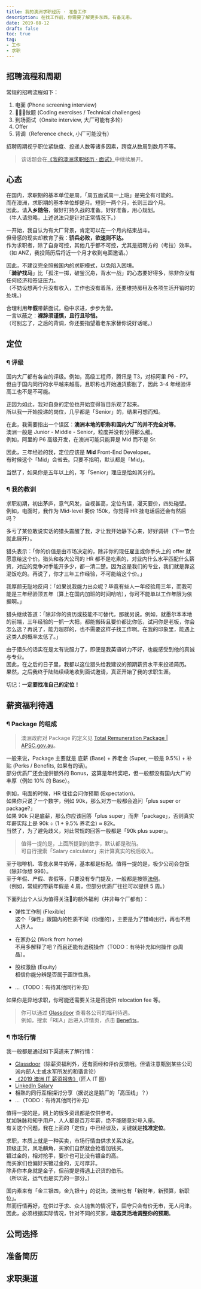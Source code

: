 ```yaml
---
title: 我的澳洲求职经历 · 准备工作
description: 在找工作前，你需要了解更多东西，有备无患。
date: 2019-08-12
draft: false
toc: true
tag:
- 工作
- 求职
---
```


## 招聘流程和周期

常规的招聘流程如下：

1. 电面 (Phone screening interview)
2. 做题 (Coding exercises / Technical challenges)
3. 到场面试（Onsite interview, 大厂可能有多轮）
4. Offer
5. 背调（Reference check, 小厂可能没有）

招聘周期视乎职位紧缺度、投递人数等诸多因素，跨度从数周到数月不等。

> 该话题会在[《我的澳洲求职经历 · 面试》](../3-interviews/index.md)中继续展开。

## 心态

在国内，求职期的基本单位是周，「周五面试周一上班」是完全有可能的。  
而在澳洲，求职期的基本单位却是月。短则一两个月，长则三四个月。  
因此，请**入乡随俗**，做好打持久战的准备。好好准备，用心规划。  
（牛人请忽略，上述说法只是针对正常情况下。）

一开始，我自认为有大厂背景，肯定可以在一个月内结束战斗。  
但骨感的现实却教育了我：**骄兵必败，欲速则不达。**  
作为求职者，除了自身可控，其他几乎都不可控，尤其是招聘方的（考拉）效率。  
（如 ANZ，我投简历后将近一个月才收到电面邀请。）

因此，不建议完全照搬国内的求职模式，以免陷入困境。  
「**骑驴找马**」比「孤注一掷，破釜沉舟，背水一战」的心态要好得多，除非你没有任何经济和签证压力。  
（不妨设想两个月没有收入，工作也没有着落，还要维持房租及各项生活开销时的处境。）

合理利用**年假**带薪面试，稳中求进，步步为营。  
一言以蔽之：**裸辞须谨慎，且行且珍惜。**  
（可别忘了，之后的背调，你还要指望着老东家替你说好话呢。）

## 定位

### ¶ 评级

国内大厂都有各自的评级。例如，高级工程师，腾讯是 T3，对标阿里 P6 - P7。  
但由于国内同行的水平越来越高，且职称也开始通货膨胀了，因此 3-4 年经验评高工也不是不可能。

正因为如此，我对自身的定位也开始变得盲目乐观了起来。  
所以我一开始投递的岗位，几乎都是「Senior」的，结果可想而知。

在此，我需要指出一个误区：**澳洲本地的职称和国内大厂的并不完全对等**。  
澳洲一般是 Junior - Middle - Senior，粒度并没有分得那么细。  
例如，阿里的 P6 高级开发，在澳洲可能只能算是 Mid 而不是 Sr.

因此，三年经验的我，定位应该是 **Mid** Front-End Developer。  
有时候这个「Mid」会省去。只要不指明，默认都是「Mid」。

当然了，如果你是五年以上的，写「Senior」理应是恰如其分的。

### ¶ 我的教训

求职初期，初出茅庐，意气风发，自视甚高，定位有误，漫天要价，四处碰壁。  
例如，电面时，我作为 Mid-level 要价 150k，你觉得 HR 挂电话后还会有然后吗？

多亏了某位敢说实话的猎头震醒了我，才让我开始静下心来，好好调研（下一节会就此展开）。

猎头表示：「你的价值是由市场决定的，除非你的现任雇主或你手头上的 offer 就愿意给这个价。猎头和各大公司的 HR 都不是吃素的，对业内什么水平匹配什么薪资，对应的竞争对手能开多少，都一清二楚。因为这是我们的专业，我们就是靠这混饭吃的。再说了，你才三年工作经验，不可能给这个价。」

我厚颜无耻地反问：「如果说我能力出众呢？毕竟有些人一年经验用三年，而我可能是三年经验顶五年（算上在国内加班的时间哈哈），你可不能单以工作年限为依据啊。」

猎头继续答道：「除非你的资历或技能不可替代，那就另说。例如，就墨尔本本地的前端，三年经验的一抓一大把，都能搬砖且要价都比你低，试问你是老板，你会怎么选？再说了，能力超群的，也不需要这样子找工作啊。在我的印象里，能遇上这类人的概率太低了。」

由于猎头的话实在是太有说服力了，即便是我英语听力不好，也能感受到他的真诚与专业。  
因此，在之后的日子里，我都以这位猎头给我建议的预期薪资水平来投递简历。  
果然，之后我终于陆陆续续地收到面试邀请，真正开始了我的求职生涯。

切记：**一定要找准自己的定位！**

## 薪资福利待遇

### ¶ Package 的组成

> 澳洲政府对 Package 的定义见 [Total Remuneration Package | APSC.gov.au](https://www.apsc.gov.au/total-remuneration-package)。

一般来说，Package 主要就是 底薪 (Base) + 养老金 (Super, 一般是 9.5%) + 补贴 (Perks / Benefits, 如果有的话)。  
部分优质厂还会提供额外的 Bonus，这算是年终奖吧，但一般都没有国内大厂的丰厚（例如 10% 的 Base）。

例如，电面的时候，HR 往往会问你预期 (Expectation)。  
如果你只说了一个数字，例如 90k，那么对方一般都会追问「plus super or package?」  
如果 90k 只是底薪，那么你应该回答「plus super」而非「package」，否则真实年薪实际上是 90k ÷ (1 + 9.5% 养老金) ≈ 82k。  
当然了，为了避免歧义，对此常规的回答一般都是「90k plus super」。

> 值得一提的是，上面所提到的数字，默认都是税前。  
> 可自行搜索「Salary calculator」来计算真实的税后收入。

至于咖啡机、零食水果牛奶等，基本都是标配。值得一提的是，极少公司会包饭（除非你想 996）。  
至于年假、产假、丧假等，只要没有专门提及，一般都是按照[法例](https://www.fairwork.gov.au/leave)。  
（例如，常规的带薪年假是 4 周，但部分优质厂往往可以提供 5 周。）

下面列出个人认为值得关注的额外福利（并非每个厂都有）：

- 弹性工作制 (Flexible)  
  这个「弹性」跟国内的性质不同（你懂的），主要是为了错峰出行，再也不用人挤人。

- 在家办公 (Work from home)  
  不用多解释了吧？而且还能有退税操作（TODO：有待补充如何操作 @周晶）。

- 股权激励 (Equity)  
  相信你能分辨是否属于画饼性质。

- ...（TODO：有待其他同行补充）

如果你是异地求职，你可能还需要关注是否提供 relocation fee 等。

> 你可以通过 [Glassdoor](https://www.glassdoor.com.au) 查看各公司的福利待遇。  
> 例如，搜索「REA」后进入详情页，点击 [Benefits](https://www.glassdoor.com.au/Benefits/REA-Group-Australia-Benefits-EI_IE324527.0,9_IL.10,19_IN16.htm)。

### ¶ 市场行情

我一般都是通过如下渠道来了解行情：

- [Glassdoor](https://www.glassdoor.com.au)（除薪资福利外，还有面经和评价反馈哦。但请注意甄别某些公司派内部人士或水军所发的和谐言论）
- [《2019 澳洲 IT 薪资报告》](https://zhuanlan.zhihu.com/p/64528136)（匠人 IT 圈）
- [LinkedIn Salary](https://www.linkedin.com/salary)
- 相熟的同行互相探讨分享（据说这是鹅厂的「高压线」？）
- ...（TODO：有待其他同行补充）

值得一提的是，网上的很多资讯都是仅供参考。  
犹如脉脉和知乎用户，人人都是百万年薪，绝不能随意对号入座。  
有关这个问题，我在上面的「定位」中已经谈及，关键就是**找准定位**。

求职，本质上就是一种买卖，市场行情由供求关系决定。  
顶级正货，凤毛麟角，买家们自然就会抢着加钱买。  
镀过金的，相对抢手，要价也可比没有镀金的高。  
而买家们也偏好买镀过金的，无可厚非。  
除非你本身就是金子，但前提是得遇上识货的伯乐。  
（所以说，运气也是实力的一部分。）

国内素来有「金三银四，金九银十」的说法，澳洲也有「新财年，新预算，新职位」。  
然而行情再好，在供过于求、众人抛售的情况下，固守只会有价无市，无人问津。  
因此，必须根据实际情况，针对不同的买家，**动态灵活地调整你的预期**。

## 公司选择

## 准备简历

## 求职渠道
